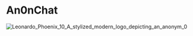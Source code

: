 # An0nChat

![Leonardo_Phoenix_10_A_stylized_modern_logo_depicting_an_anonym_0](https://github.com/user-attachments/assets/0a4ebbeb-00e8-46aa-87de-7a7a5a92232e)
